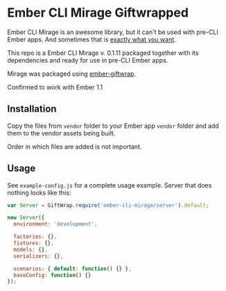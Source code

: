 # Ember CLI Mirage Giftwrapped

Ember CLI Mirage is an awesome library, but it can't be used with pre-CLI
Ember apps. And sometimes that is
[exactly what you want](https://github.com/samselikoff/ember-cli-mirage/issues/641).

This repo is a Ember CLI Mirage v. 0.1.11 packaged together with its dependencies 
and ready for use in pre-CLI Ember apps.

Mirage was packaged using
[ember-giftwrap](https://github.com/ef4/ember-giftwrap). 

Confirmed to work with Ember 1.1

## Installation

Copy the files from `vendor` folder to your Ember app `vendor` folder
and add them to the vendor assets being built.

Order in which files are added is not important.
 
## Usage 

See `example-config.js` for a complete usage example. Server that does nothing
looks like this:

```js
var Server = GiftWrap.require('ember-cli-mirage/server').default;

new Server({
  environment: 'development',

  factories: {},
  fixtures: {},
  models: {},
  serializers: {},

  scenarios: { default: function() {} },
  baseConfig: function() {}
});
```